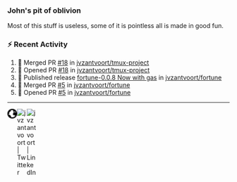 ### John's pit of oblivion

Most of this stuff is useless, some of it is pointless all is made in good fun.

### :zap: Recent Activity

<!--START_SECTION:activity-->
1. 🎉 Merged PR [#18](https://github.com/jvzantvoort/tmux-project/pull/18) in [jvzantvoort/tmux-project](https://github.com/jvzantvoort/tmux-project)
2. 💪 Opened PR [#18](https://github.com/jvzantvoort/tmux-project/pull/18) in [jvzantvoort/tmux-project](https://github.com/jvzantvoort/tmux-project)
3. 🚀 Published release [fortune-0.0.8 Now with gas](https://github.com/jvzantvoort/fortune/releases/tag/fortune-0.0.8) in [jvzantvoort/fortune](https://github.com/jvzantvoort/fortune)
4. 🎉 Merged PR [#5](https://github.com/jvzantvoort/fortune/pull/5) in [jvzantvoort/fortune](https://github.com/jvzantvoort/fortune)
5. 💪 Opened PR [#5](https://github.com/jvzantvoort/fortune/pull/5) in [jvzantvoort/fortune](https://github.com/jvzantvoort/fortune)
<!--END_SECTION:activity-->

---

[<img align="left" alt="jvzantvoort.org" width="22px" src="https://raw.githubusercontent.com/iconic/open-iconic/master/svg/globe.svg" />][website]
[<img align="left" alt="jvzantvoort | Twitter" width="22px" src="https://cdn.jsdelivr.net/npm/simple-icons@v3/icons/twitter.svg" />][twitter]
[<img align="left" alt="jvzantvoort | LinkedIn" width="22px" src="https://cdn.jsdelivr.net/npm/simple-icons@v3/icons/linkedin.svg" />][linkedin]


[website]: https://vanzantvoort.org/
[twitter]: https://twitter.com/jvanzantvoort
[linkedin]: https://www.linkedin.com/in/johnvanzantvoort/
